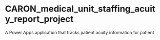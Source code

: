 # CARON_medical_unit_staffing_acuity_report_project
A Power Apps application that tracks patient acuity information for patient 
